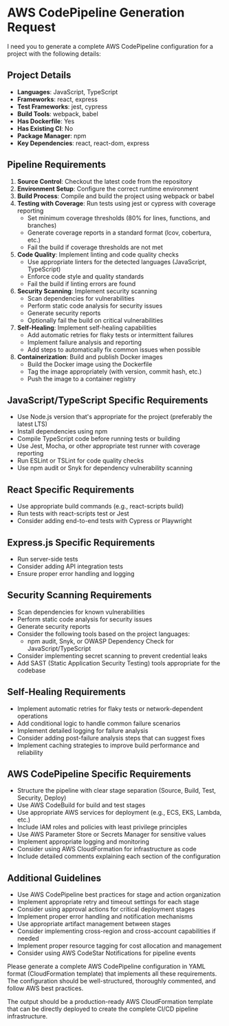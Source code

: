 # AWS CodePipeline Generation Request

I need you to generate a complete AWS CodePipeline configuration for a project with the following details:


## Project Details
- **Languages**: JavaScript, TypeScript
- **Frameworks**: react, express
- **Test Frameworks**: jest, cypress
- **Build Tools**: webpack, babel
- **Has Dockerfile**: Yes
- **Has Existing CI**: No
- **Package Manager**: npm
- **Key Dependencies**: react, react-dom, express


## Pipeline Requirements
1. **Source Control**: Checkout the latest code from the repository
2. **Environment Setup**: Configure the correct runtime environment
3. **Build Process**: Compile and build the project using webpack or babel
4. **Testing with Coverage**: Run tests using jest or cypress with coverage reporting
   - Set minimum coverage thresholds (80% for lines, functions, and branches)
   - Generate coverage reports in a standard format (lcov, cobertura, etc.)
   - Fail the build if coverage thresholds are not met
5. **Code Quality**: Implement linting and code quality checks
   - Use appropriate linters for the detected languages (JavaScript, TypeScript)
   - Enforce code style and quality standards
   - Fail the build if linting errors are found
6. **Security Scanning**: Implement security scanning
   - Scan dependencies for vulnerabilities
   - Perform static code analysis for security issues
   - Generate security reports
   - Optionally fail the build on critical vulnerabilities
7. **Self-Healing**: Implement self-healing capabilities
   - Add automatic retries for flaky tests or intermittent failures
   - Implement failure analysis and reporting
   - Add steps to automatically fix common issues when possible
8. **Containerization**: Build and publish Docker images
   - Build the Docker image using the Dockerfile
   - Tag the image appropriately (with version, commit hash, etc.)
   - Push the image to a container registry


## JavaScript/TypeScript Specific Requirements
- Use Node.js version that's appropriate for the project (preferably the latest LTS)
- Install dependencies using npm
- Compile TypeScript code before running tests or building
- Use Jest, Mocha, or other appropriate test runner with coverage reporting
- Run ESLint or TSLint for code quality checks
- Use npm audit or Snyk for dependency vulnerability scanning


## React Specific Requirements
- Use appropriate build commands (e.g., react-scripts build)
- Run tests with react-scripts test or Jest
- Consider adding end-to-end tests with Cypress or Playwright

## Express.js Specific Requirements
- Run server-side tests
- Consider adding API integration tests
- Ensure proper error handling and logging


## Security Scanning Requirements
- Scan dependencies for known vulnerabilities
- Perform static code analysis for security issues
- Generate security reports
- Consider the following tools based on the project languages:
  - npm audit, Snyk, or OWASP Dependency Check for JavaScript/TypeScript
- Consider implementing secret scanning to prevent credential leaks
- Add SAST (Static Application Security Testing) tools appropriate for the codebase


## Self-Healing Requirements
- Implement automatic retries for flaky tests or network-dependent operations
- Add conditional logic to handle common failure scenarios
- Implement detailed logging for failure analysis
- Consider adding post-failure analysis steps that can suggest fixes
- Implement caching strategies to improve build performance and reliability

## AWS CodePipeline Specific Requirements
- Structure the pipeline with clear stage separation (Source, Build, Test, Security, Deploy)
- Use AWS CodeBuild for build and test stages
- Use appropriate AWS services for deployment (e.g., ECS, EKS, Lambda, etc.)
- Include IAM roles and policies with least privilege principles
- Use AWS Parameter Store or Secrets Manager for sensitive values
- Implement appropriate logging and monitoring
- Consider using AWS CloudFormation for infrastructure as code
- Include detailed comments explaining each section of the configuration

## Additional Guidelines
- Use AWS CodePipeline best practices for stage and action organization
- Implement appropriate retry and timeout settings for each stage
- Consider using approval actions for critical deployment stages
- Implement proper error handling and notification mechanisms
- Use appropriate artifact management between stages
- Consider implementing cross-region and cross-account capabilities if needed
- Implement proper resource tagging for cost allocation and management
- Consider using AWS CodeStar Notifications for pipeline events

Please generate a complete AWS CodePipeline configuration in YAML format (CloudFormation template) that implements all these requirements. The configuration should be well-structured, thoroughly commented, and follow AWS best practices.

The output should be a production-ready AWS CloudFormation template that can be directly deployed to create the complete CI/CD pipeline infrastructure.
